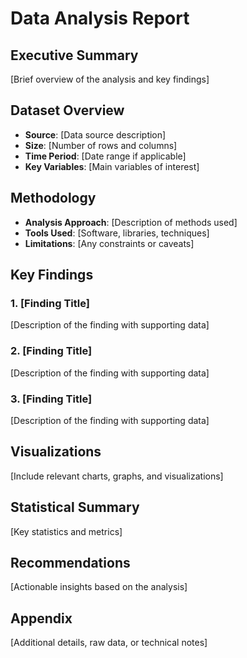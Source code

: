 # Data Analysis Report

## Executive Summary
[Brief overview of the analysis and key findings]

## Dataset Overview
- **Source**: [Data source description]
- **Size**: [Number of rows and columns]
- **Time Period**: [Date range if applicable]
- **Key Variables**: [Main variables of interest]

## Methodology
- **Analysis Approach**: [Description of methods used]
- **Tools Used**: [Software, libraries, techniques]
- **Limitations**: [Any constraints or caveats]

## Key Findings

### 1. [Finding Title]
[Description of the finding with supporting data]

### 2. [Finding Title]
[Description of the finding with supporting data]

### 3. [Finding Title]
[Description of the finding with supporting data]

## Visualizations
[Include relevant charts, graphs, and visualizations]

## Statistical Summary
[Key statistics and metrics]

## Recommendations
[Actionable insights based on the analysis]

## Appendix
[Additional details, raw data, or technical notes]
